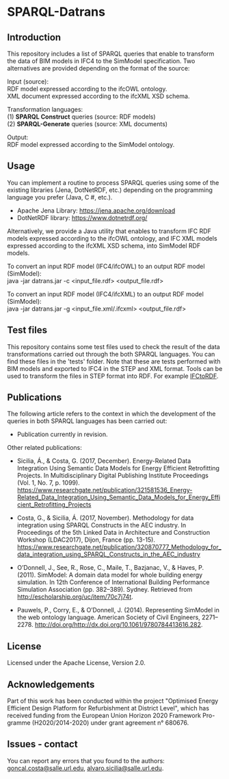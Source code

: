 # SPARQL-Datrans
## Introduction
This repository includes a list of SPARQL queries that enable to transform the data of BIM models in IFC4 to the SimModel specification.
Two alternatives are provided depending on the format of the source:

Input (source):  
RDF model expressed according to the ifcOWL ontology.  
XML document expressed according to the ifcXML XSD schema.  

Transformation languages:  
(1) **SPARQL Construct** queries (source: RDF models)  
(2) **SPARQL-Generate** queries (source: XML documents)  

Output:  
RDF model expressed according to the SimModel ontology.  


## Usage
You can implement a routine to process SPARQL queries using some of the existing libraries (Jena, DotNetRDF, etc.) depending on the programming language you prefer (Java, C #, etc.).

- Apache Jena Library: https://jena.apache.org/download<br>
- DotNetRDF library: https://www.dotnetrdf.org/<br>

Alternatively, we provide a Java utility that enables to transform IFC RDF models expressed according to the ifcOWL ontology, and IFC XML models expressed according to the ifcXML XSD schema, into SimModel RDF models.

To convert an input RDF model (IFC4/ifcOWL) to an output RDF model (SimModel):  
java -jar datrans.jar -c <input_file.rdf> <output_file.rdf>

To convert an input RDF model (IFC4/ifcXML) to an output RDF model (SimModel):  
java -jar datrans.jar -g <input_file.xml/.ifcxml> <output_file.rdf>


## Test files
This repository contains some test files used to check the result of the data transformations carried out through the both SPARQL languages. You can find these files in the 'tests' folder. Note that these are tests performed with BIM models and exported to IFC4 in the STEP and XML format. Tools can be used to transform the files in STEP format into RDF. For example <a href="https://github.com/pipauwel/IFCtoRDF">IFCtoRDF</a>.


## Publications
The following article refers to the context in which the development of the queries in both SPARQL languages has been carried out:

- Publication currently in revision.

Other related publications:

- Sicilia, Á., & Costa, G. (2017, December). Energy-Related Data Integration Using Semantic Data Models for Energy Efficient Retrofitting Projects. In Multidisciplinary Digital Publishing Institute Proceedings (Vol. 1, No. 7, p. 1099). https://www.researchgate.net/publication/321581536_Energy-Related_Data_Integration_Using_Semantic_Data_Models_for_Energy_Efficient_Retrofitting_Projects

- Costa, G., & Sicilia, Á. (2017, November). Methodology for data integration using SPARQL Constructs in the AEC industry. In Proceedings of the 5th Linked Data in Architecture and Construction Workshop (LDAC2017), Dijon, France (pp. 13-15). https://www.researchgate.net/publication/320870777_Methodology_for_data_integration_using_SPARQL_Constructs_in_the_AEC_industry

- O’Donnell, J., See, R., Rose, C., Maile, T., Bazjanac, V., & Haves, P. (2011). SimModel: A domain data model for whole building energy simulation. In 12th Conference of International Building Performance Simulation Association (pp. 382–389). Sydney. Retrieved from http://escholarship.org/uc/item/70c7j74t.

- Pauwels, P., Corry, E., & O’Donnell, J. (2014). Representing SimModel in the web ontology language. American Society of Civil Engineers, 2271–2278. http://doi.org/http://dx.doi.org/10.1061/9780784413616.282.


## License
Licensed under the Apache License, Version 2.0.


## Acknowledgements
Part of this work has been conducted within the project "Optimised Energy Efficient Design Platform for Refurbishment at District Level", which has received funding from the European Union Horizon 2020 Framework Pro-gramme (H2020/2014-2020) under grant agreement n° 680676.


## Issues - contact
You can report any errors that you found to the authors: goncal.costa@salle.url.edu, alvaro.sicilia@salle.url.edu.


